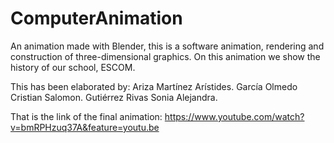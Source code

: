 # ComputerAnimation
An animation made with Blender, this is a software animation, rendering and construction of three-dimensional graphics.
On this animation we show the history of our school, ESCOM. 

This has been elaborated by:
	Ariza Martínez Arístides.
	García Olmedo Cristian Salomon.
	Gutiérrez Rivas Sonia Alejandra.


That is the link of the final animation:
https://www.youtube.com/watch?v=bmRPHzuq37A&feature=youtu.be